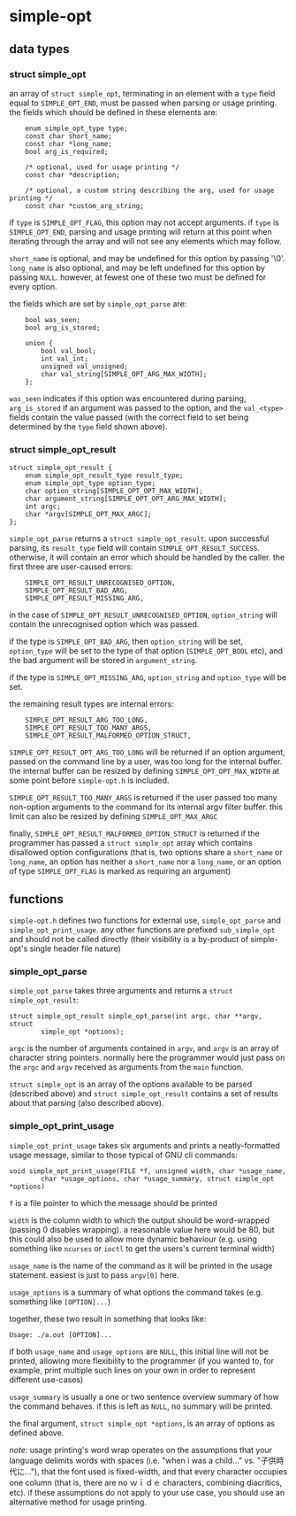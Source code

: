 simple-opt
==========

data types
----------

### struct simple_opt

an array of `struct simple_opt`, terminating in an element with a `type` field
equal to `SIMPLE_OPT_END`, must be passed when parsing or usage printing. the
fields which should be defined in these elements are:

```
	enum simple_opt_type type;
	const char short_name;
	const char *long_name;
	bool arg_is_required;

	/* optional, used for usage printing */
	const char *description;

	/* optional, a custom string describing the arg, used for usage printing */
	const char *custom_arg_string;
```

if `type` is `SIMPLE_OPT_FLAG`, this option may not accept arguments. if `type`
is `SIMPLE_OPT_END`, parsing and usage printing will return at this point when
iterating through the array and will not see any elements which may follow.

`short_name` is optional, and may be undefined for this option by passing '\0'.
`long_name` is also optional, and may be left undefined for this option by
passing `NULL`. however, at fewest one of these two must be defined for every
option.

the fields which are set by `simple_opt_parse` are:

```
	bool was_seen;
	bool arg_is_stored;

	union {
		bool val_bool;
		int val_int;
		unsigned val_unsigned;
		char val_string[SIMPLE_OPT_ARG_MAX_WIDTH];
	};
```

`was_seen` indicates if this option was encountered during parsing,
`arg_is_stored` if an argument was passed to the option, and the `val_<type>`
fields contain the value passed (with the correct field to set being determined
by the `type` field shown above).


### struct simple_opt_result

```
struct simple_opt_result {
	enum simple_opt_result_type result_type;
	enum simple_opt_type option_type;
	char option_string[SIMPLE_OPT_OPT_MAX_WIDTH];
	char argument_string[SIMPLE_OPT_OPT_ARG_MAX_WIDTH];
	int argc;
	char *argv[SIMPLE_OPT_MAX_ARGC];
};
```

`simple_opt_parse` returns a `struct simple_opt_result`. upon successful
parsing, its `result_type` field will contain `SIMPLE_OPT_RESULT_SUCCESS`.
otherwise, it will contain an error which should be handled by the caller. the
first three are user-caused errors:

```
	SIMPLE_OPT_RESULT_UNRECOGNISED_OPTION,
	SIMPLE_OPT_RESULT_BAD_ARG,
	SIMPLE_OPT_RESULT_MISSING_ARG,
```

in the case of `SIMPLE_OPT_RESULT_UNRECOGNISED_OPTION`, `option_string` will
contain the unrecognised option which was passed.

if the type is `SIMPLE_OPT_BAD_ARG`, then `option_string` will be set,
`option_type` will be set to the type of that option (`SIMPLE_OPT_BOOL` etc),
and the bad argument will be stored in `argument_string`.

if the type is `SIMPLE_OPT_MISSING_ARG`, `option_string` and `option_type` will
be set.

the remaining result types are internal errors:

```
	SIMPLE_OPT_RESULT_ARG_TOO_LONG,
	SIMPLE_OPT_RESULT_TOO_MANY_ARGS,
	SIMPLE_OPT_RESULT_MALFORMED_OPTION_STRUCT,
```

`SIMPLE_OPT_RESULT_OPT_ARG_TOO_LONG` will be returned if an option argument,
passed on the command line by a user, was too long for the internal buffer. the
internal buffer can be resized by defining `SIMPLE_OPT_OPT_MAX_WIDTH` at some
point before `simple-opt.h` is included.

`SIMPLE_OPT_RESULT_TOO_MANY_ARGS` is returned if the user passed too many
non-option arguments to the command for its internal argv filter buffer. this
limit can also be resized by defining `SIMPLE_OPT_MAX_ARGC`

finally, `SIMPLE_OPT_RESULT_MALFORMED_OPTION_STRUCT` is returned if the
programmer has passed a `struct simple_opt` array which contains disallowed
option configurations (that is, two options share a `short_name` or
`long_name`, an option has neither a `short_name` nor a `long_name`, or an
option of type `SIMPLE_OPT_FLAG` is marked as requiring an argument)


functions
---------

`simple-opt.h` defines two functions for external use, `simple_opt_parse` and
`simple_opt_print_usage`. any other functions are prefixed `sub_simple_opt` and
should not be called directly (their visibility is a by-product of simple-opt's
single header file nature)


### simple_opt_parse

`simple_opt_parse` takes three arguments and returns a `struct
simple_opt_result`:

```
struct simple_opt_result simple_opt_parse(int argc, char **argv, struct
		simple_opt *options);
```

`argc` is the number of arguments contained in `argv`, and `argv` is an array
of character string pointers. normally here the programmer would just pass on
the `argc` and `argv` received as arguments from the `main` function.

`struct simple_opt` is an array of the options available to be parsed
(described above) and `struct simple_opt_result` contains a set of results
about that parsing (also described above).


### simple_opt_print_usage

`simple_opt_print_usage` takes six arguments and prints a neatly-formatted
usage message, similar to those typical of GNU cli commands:

```
void simple_opt_print_usage(FILE *f, unsigned width, char *usage_name,
		char *usage_options, char *usage_summary, struct simple_opt *options)
```

`f` is a file pointer to which the message should be printed

`width` is the column width to which the output should be word-wrapped (passing
0 disables wrapping). a reasonable value here would be 80, but this could also
be used to allow more dynamic behaviour (e.g. using something like `ncurses` or
`ioctl` to get the users's current terminal width)

`usage_name` is the name of the command as it will be printed in the usage
statement. easiest is just to pass `argv[0]` here.

`usage_options` is a summary of what options the command takes (e.g. something
like `[OPTION]...`)

together, these two result in something that looks like:

```
Usage: ./a.out [OPTION]...
```

if both `usage_name` and `usage_options` are `NULL`, this initial line will not
be printed, allowing more flexibility to the programmer (if you wanted to, for
example, print multiple such lines on your own in order to represent different
use-cases)

`usage_summary` is usually a one or two sentence overview summary of how the
command behaves. if this is left as `NULL`, no summary will be printed.

the final argument, `struct simple_opt *options`, is an array of options as
defined above.

*note:* usage printing's word wrap operates on the assumptions that your
language delimits words with spaces (i.e. "when i was a child..." vs.
"子供時代に..."), that the font used is fixed-width, and that every character
occupies one column (that is, there are no ｗｉｄｅ characters, combining
diacritics, etc). if these assumptions do not apply to your use case, you
should use an alternative method for usage printing.
